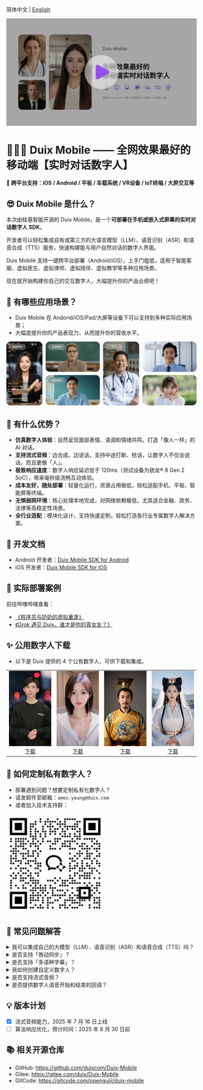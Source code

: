 简体中文 | [English](/README_en.md)

<a href="https://www.bilibili.com/video/BV1t2g7z3ERK/" target="_blank">
  <img src="./res/main_video_thumbnail.jpg" alt="Duix Mobile thumbnail">
</a>

# 🚀🚀🚀 Duix Mobile —— 全网效果最好的移动端【实时对话数字人】

**📱 跨平台支持：iOS / Android / 平板 / 车载系统 / VR设备 / IoT终端 / 大屏交互等**

## 😎 Duix Mobile 是什么？

本次由硅基智能开源的 Duix Mobile，是一个**可部署在手机或嵌入式屏幕的实时对话数字人 SDK**。

开发者可以轻松集成自有或第三方的大语言模型（LLM）、语音识别（ASR）和语音合成（TTS）服务，快速构建能与用户自然对话的数字人界面。

Duix Mobile 支持一键跨平台部署（Android/iOS），上手门槛低，适用于智能客服、虚拟医生、虚拟律师、虚拟陪伴、虚拟教学等多种应用场景。

现在就开始构建你自己的交互数字人，大幅提升你的产品业绩吧！

## 🤩 有哪些应用场景？

- Duix Mobile 在 Andorid/iOS/Pad/大屏等设备下可以支持到多种实际应用场景；
- 大幅度提升你的产品表现力，从而提升你的营收水平。

![](./res/example.png)

## 🥳 有什么优势？

- **仿真数字人体验**：自然呈现面部表情、语调和情绪共鸣，打造「像人一样」的 AI 对话。
- **支持流式音频**：边合成、边说话，支持中途打断、抢话，让数字人不仅会说话，而且更像「人」。
- **极致响应速度**：数字人响应延迟低于 120ms（测试设备为骁龙® 8 Gen 2 SoC），带来毫秒级流畅互动体验。
- **成本友好，随处部署**：轻量化运行，资源占用极低，轻松适配手机、平板、智能屏等终端。
- **无惧弱网环境**：核心处理本地完成，对网络依赖极低，尤其适合金融、政务、法律等高稳定性场景。
- **全行业适配**：模块化设计，支持快速定制，轻松打造各行业专属数字人解决方案。

## 📑 开发文档

- Android 开发者：[Duix Mobile SDK for Android](./duix-android/dh_aigc_android/README.md)
- iOS 开发者：[Duix Mobile SDK for iOS](./duix-ios/GJLocalDigitalDemo/README.md)

## 💚 实际部署案例

前往哔哩哔哩查看：
- [《程序员与奶奶的虚拟重逢》](https://www.bilibili.com/video/BV1QSgczPESS)
- [《Grok 遇见 Duix，谁才是你的真女友？》](https://www.bilibili.com/video/BV1Dbg3zbExC/)

## ✨ 公用数字人下载 

- 以下是 Duix 提供的 4 个公有数字人，可供下载和集成。

<table>
    <tr>
      <td align="center">
        <img src="./res/avatar/7.jpg" alt="Model 7" width="100%"><br>
        <a href="https://github.com/duixcom/Duix.mobile/releases/download/v2.0.0/713557460262982_2457fffb22e79c764c9b47d66f50c507.zip">下载</a>
      </td>
      <td align="center">
        <img src="./res/avatar/8.png" alt="Model 8" width="100%"><br>
        <a href="https://github.com/duixcom/Duix.mobile/releases/download/v2.0.0/713276132638789_505586d97c3e935299f57c6262d9ece7_optim_m80.zip">下载</a>
      </td>
      <td align="center">
        <img src="./res/avatar/5.jpg" alt="Model 5" width="100%"><br>
        <a href="https://github.com/duixcom/Duix.mobile/releases/download/v2.0.0/712880634105925_68b3f5a2208cc7438194d9d35fb0d5eb_optim_m80.zip">下载</a>
      </td>
      <td align="center">
        <img src="./res/avatar/6.png" alt="Model 6" width="100%"><br>
        <a href="https://github.com/duixcom/Duix.mobile/releases/download/v2.0.0/713276017438789_23737a8bb6c21137dbdba34ca75b9365_optim_m80.zip">下载</a>
      </td>
    </tr>
    </table>

## 🤗 如何定制私有数字人？

- 部署遇到问题？想要定制私有化数字人？
- 请发邮件至邮箱：`amos.young@duix.com`
- 或者加入技术支持群：

<img src="./res/contact.png" alt="企业微信" width="260">

## 🙌 常见问题解答

<details>
<summary>我可以集成自己的大模型（LLM）、语音识别（ASR）和语音合成（TTS）吗？</summary>

当然可以，你可以将 Duix Mobile 的数字人与你的自己 LLM、ASR 和 TTS 进行集成。

</details>

<details>
<summary>是否支持「唇动同步」？</summary>

支持。

</details>

<details>
<summary>是否支持「多语种字幕」？</summary>

支持。

</details>

<details>
<summary>我如何创建自定义数字人？</summary>

我们提供了 8 个公有数字人，如需额外定制，请联系上方的企业微信。

通常录制 15 秒至 2 分钟的视频即可完成定制过程，简单便捷。

</details>

<details>
<summary>是否支持流式音频？</summary>

支持，流式音频已于 2025 年 7 月 17 日版本更新中上线。

</details>

<details>
<summary>是否提供数字人语音开始和结束的回调？</summary>

是的，我们提供语音开始和结束的回调文档。

</details>

## 💡 版本计划

- [x]  流式音频能力，2025 年 7 月 16 日上线
- [ ]  算法响应优化，预计时间：2025 年 8 月 30 日前

## 📚 相关开源仓库

- GitHub: https://github.com/duixcom/Duix-Mobile
- Gitee: https://gitee.com/duix/Duix-Mobile
- GitCode: https://gitcode.com/openguiji/duix-mobile


